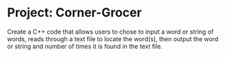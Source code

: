 # Project: Corner-Grocer 
Create a C++ code that allows users to chose to input a word or string of words, reads through a text file to locate the word(s), then output the word or string and number of times it is found in the text file. 
